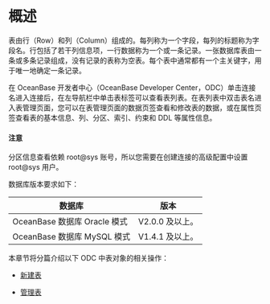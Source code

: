 概述 
=======================

表由行（Row）和列（Column）组成的。每列称为一个字段，每列的标题称为字段名。行包括了若干列信息项，一行数据称为一个或一条记录。一张数据库表由一条或多条记录组成，没有记录的表称为空表。每个表中通常都有一个主关键字，用于唯一地确定一条记录。 

在 OceanBase 开发者中心（OceanBase Developer Center，ODC）单击连接名进入连接后，在左导航栏中单击表标签可以查看表列表。在表列表中双击表名进入表管理页面，您可以在表管理页面的数据页签查看和修改表的数据，或在属性页签查看表的基本信息、列、分区、索引、约束和 DDL 等属性信息。

<main id="notice" type='notice'>
   <h4>注意</h4>
   <p>分区信息查看依赖 root@sys 账号，所以您需要在创建连接的高级配置中设置 root@sys 用户。</p>
</main>

数据库版本要求如下：

|           数据库           |     版本      |
|-------------------------|-------------|
| OceanBase 数据库 Oracle 模式 | V2.0.0 及以上。 |
| OceanBase 数据库 MySQL 模式  | V1.4.1 及以上。 |

本章节将分篇介绍以下 ODC 中表对象的相关操作：

* [新建表](200.web-odc-create-a-table.md)

* [管理表](300.web-odc-manage-table.md)